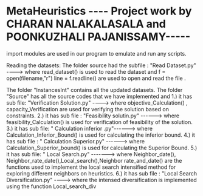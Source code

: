 # MetaHeuristics  ---- Project work by CHARAN NALAKALASALA and POONKUZHALI PAJANISSAMY-----

import modules are used in our program to emulate and run any scripts.

Reading the datasets:
                The folder source had the subfile : "Read Dataset.py" ----> where read_dataset() is used to read the dataset and 
                f = open(filename,"r")
                line = f.readline()
                are used to open and read the file .

The folder "InstancesInt" contains all the updated datasets.
The folder "Source" has all the source codes that we have implemented and 
                   1.)   it has sub file: "Verification Solution.py" ----> where objective_Calculation() , capacity_Verification are used for verifying the solution based on constraints.
                   2.)  it has sub file : "Feasibility solutin.py" ------> where feasibility_Calculation() is used for verification of feasibility of the solution.
                   3.)  it has sub file: " Calculation inferior .py"------> where Calculation_Inferior_Bound() is used for calculating the inferior bound.
                   4.)  it has sub file : " Calculation Superior.py" ------> where Calculation_Superior_bound() is used for calculating the Superior Bound.
                   5.)  it has sub file: " Local Search.py"         -------> where Neighbor_date(), Neighbor_rate_date(),Local_search(),Neighbor rate_and_date() are the functions used to implement the local search intensified method for exploring different neighbors on heuristics.
                   6.) it has sub file : "Local Search Diversification.py" ----> where the intensed diversification is implemented using the function Local_search_div
                   
                   
                   
              
                      
                      

